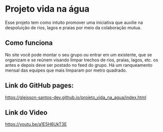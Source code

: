 <h1>Projeto vida na água</h1>

Esse projeto tem como intuito promover uma iniciativa que auxilie na despoluição de rios, lagos e praias por meio da colaboração mutua.
<h2>Como funciona</h2>
<p>No site você pode montar o seu grupo ou entrar em um existente, que se organizam e se reúnem visando limpar trechos de rios, praias, lagos, etc.
os antes e depois deve ser postado no feed do grupo. Há um ranqueamento mensal das equipes que mais limparam por metro quadrado.
</p>

<h2>Link do GitHub pages:</h2>
<a href="https://gleisson-santos-dev.github.io/projeto_vida_na_agua/index.html">https://gleisson-santos-dev.github.io/projeto_vida_na_agua/index.html</a>
<h2>Link do Video</h2>
<a href="https://youtu.be/a1E5H6UkT3E">https://youtu.be/a1E5H6UkT3E</a>
